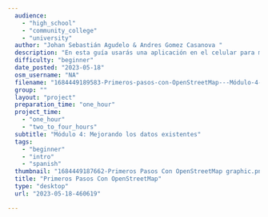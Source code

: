 ```yaml
---
  audience: 
    - "high_school"
    - "community_college"
    - "university"
  author: "Johan Sebastián Agudelo & Andres Gomez Casanova "
  description: "En esta guía usarás una aplicación en el celular para mejorar los datos en terreno, indicando detalles de las características ya mapeadas."
  difficulty: "beginner"
  date_posted: "2023-05-18"
  osm_username: "NA"
  filename: "1684449189583-Primeros-pasos-con-OpenStreetMap---Módulo-4---Mejorando-los-datos-existentes.pdf"
  group: ""
  layout: "project"
  preparation_time: "one_hour"
  project_time: 
    - "one_hour"
    - "two_to_four_hours"
  subtitle: "Módulo 4: Mejorando los datos existentes"
  tags: 
    - "beginner"
    - "intro"
    - "spanish"
  thumbnail: "1684449187662-Primeros Pasos Con OpenStreetMap graphic.png"
  title: "Primeros Pasos Con OpenStreetMap"
  type: "desktop"
  url: "2023-05-18-460619"

---
```

